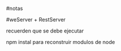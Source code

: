 #notas


#weServer + RestServer


recuerden que se debe ejecutar

  npm instal para reconstruir modulos de node

